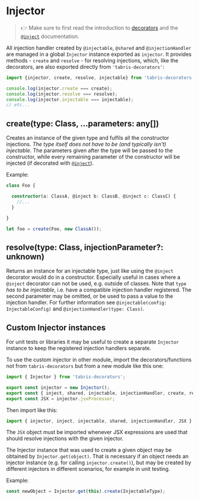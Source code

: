 ---
---
# Injector

> :point_right: Make sure to first read the introduction to [decorators](./decorators.md) and the [`@inject`](./@inject.md) documentation.

All injection handler created by `@injectable`, `@shared` and `@injectionHandler` are managed in a global `Injector` instance exported as `injector`. It provides methods - `create` and `resolve` - for resolving injections, which, like the decorators, are also exported directly from `'tabris-decorators'`:

```ts
import {injector, create, resolve, injectable} from 'tabris-decorators';

console.log(injector.create === create);
console.log(injector.resolve === resolve);
console.log(injector.injectable === injectable);
// etc...
```

## create(type: Class, ...parameters: any[])

Creates an instance of the given type and fulfils all the constructor injections. *The type itself does not have to be (and typically isn't) injectable*. The parameters given after the type will be passed to the constructor, while every remaining parameter of the constructor will be injected (if decorated with [`@inject`](./@inject.md)).

Example:

```ts
class Foo {

  constructor(a: ClassA, @inject b: ClassB, @inject c: ClassC) {
    //...
  }

}

let foo = create(Foo, new ClassA());
```

## resolve(type: Class, injectionParameter?: unknown)

Returns an instance for an injectable type, just like using the `@inject` decorator would do in a constructor. Especially useful in cases where a `@inject` decorator can not be used, e.g. outside of classes. Note that `type` *has to be injectable*, i.e. have a compatible injection handler registered. The second parameter may be omitted, or be used to pass a value to the injection handler. For further information see `@injectable(config: InjectableConfig)` and `@injectionHandler(type: Class)`.


## Custom Injector instances

For unit tests or libraries it may be useful to create a separate `Injector` instance to keep the registered injection handlers separate.

To use the custom injector in other module, import the decorators/functions not from `tabris-decorators` but from a new module like this one:

```ts
import { Injector } from 'tabris-decorators';

export const injector = new Injector();
export const { inject, shared, injectable, injectionHandler, create, resolve} = injector;
export const JSX = injector.jsxProcessor;
```

Then import like this:
```ts
import { injector, inject, injectable, shared, injectionHandler, JSX } from './customInjector';
```

The `JSX` object must be imported whenever JSX expressions are used that should resolve injections with the given injector.

The Injector instance that was used to create a given object may be obtained by `Injector.get(object)`. That is necessary if an object needs an injector instance (e.g. for calling `injector.create()`), but may be created by different injectors in different scenarios, for example in unit testing.

Example:

```js
const newObject = Injector.get(this).create(InjectableType);
```
